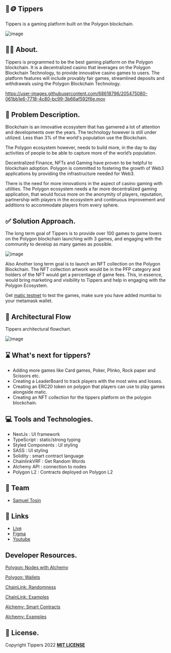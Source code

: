 ## 🎲🪙 Tippers
Tippers is a gaming platform built on the Polygon blockchain.

![image](https://i.postimg.cc/bwbQ1VJv/Landing-4-1.png)

## 🙋🏽 About.
Tippers is programmed to be the best gaming platform on the Polygon blockchain. It is a decentralized casino that leverages on the Polygon Blockchain Technology, to provide innovative casino games to users. The platform features will include provably fair games, streamlined deposits and withdrawals using the Polygon Blockchain Technology. 

https://user-images.githubusercontent.com/68618796/205475080-061bb1e6-7718-4c80-bc99-3b66af592f6e.mov

 ## 💫 Problem Description.
Blockchain is an innovative ecosystem that has garnered a lot of attention and developments over the years. The technology however is still under utilized. Less than 3% of the world's population use the Blockchain. 

The Polygon ecosystem however, needs to build more, in the day to day activities of people to be able to capture more of the world’s population.

Decentralized Finance, NFTs and Gaming have proven to be helpful to blockchain adoption.
Polygon is committed to fostering the growth of Web3 applications by providing the infrastructure needed for Web3.

There is the need for more innovations in the aspect of casino gaming with utilities. The Polygon ecosystem needs a far more decentralized gaming application, that would focus more on the anonymity of players, reputation, partnership with players in the ecosystem and continuous improvement and additions to accommodate players from every sphere.

## ✅ Solution Approach.
The long term goal of Tippers is to provide over 100 games to game lovers on the Polygon blockchain launching with 3 games, and engaging with the community to develop as many games as possible.

![image](https://i.postimg.cc/Bv14SyqJ/Desktop-7-1.png)

Also Another long term goal is to launch an NFT collection on the Polygon Blockchain.
The NFT collection artwork would be in the PFP category and holders of the NFT would get a percentage of game fees. This, in essence, would bring marketing and visibility to Tippers and help in engaging with the Polygon Ecosystem.

Get [matic testnet](https://mumbaifaucet.com/) to test the games, make sure you have added mumbai to your metamask wallet.

## 🌊 Architectural Flow
Tippers architectural flowchart.

![image](https://i.postimg.cc/jjzNWMcr/Flowchart-1-1.png)

## ⌛️ What's next for tippers? 
- Adding more games like Card games, Poker, Plinko, Rock paper and Scissors etc.
- Creating a LeaderBoard to track players with the most wins and losses.
- Creating an ERC20 token on polygon that players can use to play games alongside matic.
- Creating an NFT collection for the tippers platform on the polygon blockchain.

## 💻 Tools and Technologies.
- NextJs : UI framework
- TypeScript : static/strong typing 
- Styled Components : UI styling
- SASS : UI styling
- Solidity : smart contract language
- ChainlinkVRF : Get Random Words 
- Alchemy API : connection to nodes
- Polygon L2 : Contracts deployed on Polygon L2

## 🫡 Team
- [Samuel Tosin](https://github.com/Samuellyworld)

## 🔗 Links
- [Live](https://tippers.netlify.app)
- [Figma](https://www.figma.com/file/ACnmyX2yz9VYkTtsauABOY/Tippers?node-id=0%3A1)
- [Youtube](https://www.youtube.com/watch?v=KJa1Rbz6n1w)

## Developer Resources.
[Polygon: Nodes with Alchemy](https://wiki.polygon.technology/docs/develop/network-details/access-node-alchemy)

[Polygon: Wallets](https://wiki.polygon.technology/docs/develop/metamask/overview)

[ChainLink: Randomness](https://docs.chain.link/vrf/v2/introduction)

[ChainLink: Examples](https://docs.chain.link/vrf/v2/subscription/examples/get-a-random-number)

[Alchemy: Smart Contracts](https://docs.alchemy.com/docs/how-to-code-and-deploy-a-polygon-smart-contract)

[Alchemy: Examples](https://docs.alchemy.com/docs/integrating-your-smart-contract-with-the-frontend)



## 🪪 License.

Copyright Tippers 2022 [**MIT LICENSE**](/LICENSE)

